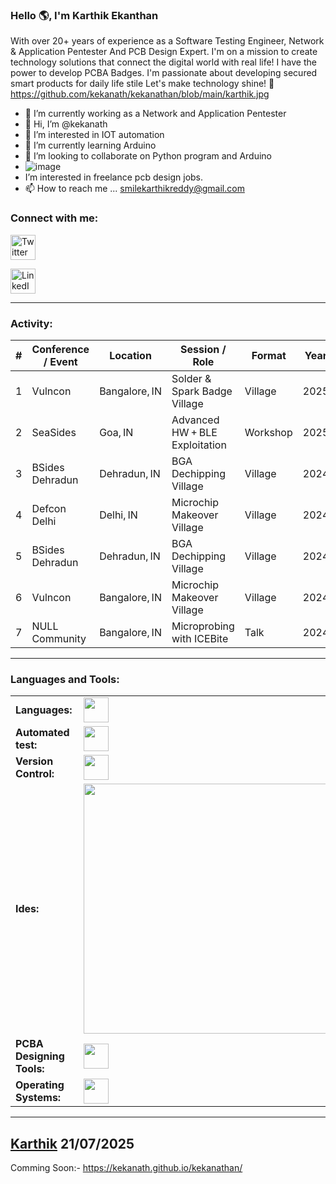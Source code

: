 <!---
kekanath/kekanath is a ✨ special ✨ repository because its `README.md` (this file) appears on your GitHub profile.
You can click the Preview link to take a look at your changes.
--->

<link rel="stylesheet" type='text/css' href="https://cdn.jsdelivr.net/gh/devicons/devicon@latest/devicon.min.css" />

### Hello 🌎, I'm Karthik Ekanthan

With over 20+ years of experience as a Software Testing Engineer, Network & Application Pentester And PCB Design Expert.  I'm on a mission to create technology solutions that connect the digital world with real life! I have the power to develop PCBA Badges. I'm passionate about developing secured smart products for daily life stile Let's make technology shine! 🚀
https://github.com/kekanath/kekanathan/blob/main/karthik.jpg

  - 🔭 I’m currently working as a Network and Application Pentester 
  - 👋 Hi, I’m @kekanath
  - 👀 I’m interested in IOT automation
  - 🌱 I’m currently learning Arduino
  - 💞️ I’m looking to collaborate on Python program and Arduino
  - ![image](https://github.com/user-attachments/assets/77d3b996-63be-4292-87ce-071e0b7a05e7)
  - I’m interested in freelance pcb design jobs.
  - 📫 How to reach me ... smilekarthikreddy@gmail.com

<h3 align="left">Connect with me:</h3>
<p align="left">
  <a href="https://x.com/Sold3rMystic" target="_blank">
    <img src="https://skillicons.dev/icons?i=twitter" style="width: 40px; height: 40px; object-fit: contain;" alt="Twitter" />
  </a> </p>
  <p align="left">
  <a href="https://www.linkedin.com/in/karthik-e-7915304b/" target="_blank">
    <img src="https://skillicons.dev/icons?i=linkedin" style="width: 40px; height: 40px; object-fit: contain;" alt="LinkedIn" />
  </a>
</p>

------
<h3 align="left">Activity:</h3>

| # | Conference / Event | Location      | Session / Role                 | Format   | Year | Link |
|---|--------------------|---------------|--------------------------------|----------|------|------|
| 1 | Vulncon            | Bangalore, IN | Solder & Spark Badge Village   | Village  | 2025 | [Link](https://vulncon.in/events/vulncon2025/village/solder-and-spark-badge) |
| 2 | SeaSides           | Goa, IN       | Advanced HW + BLE Exploitation | Workshop | 2025 | [Link](https://seasides.net/mastering-iot-exploitation-advanced-hardware-and-bluetooth-security) |
| 3 | BSides Dehradun    | Dehradun, IN  | BGA Dechipping Village         | Village  | 2024 |      |
| 4 | Defcon Delhi       | Delhi, IN     |  Microchip Makeover Village    | Village  | 2024 |      |
| 5 | BSides Dehradun    | Dehradun, IN  | BGA Dechipping Village         | Village  | 2024 |      |
| 6 | Vulncon            | Bangalore, IN | Microchip Makeover Village     | Village  | 2024 |      |
| 7 | NULL Community     | Bangalore, IN | Microprobing with ICEBite      | Talk     | 2024 |[Link](https://null.community/event_sessions/4278-microprobing-with-icebite)|
------
<h3 align="left">Languages and Tools:</h3>
<table>
    <tr>
        <td style="font-weight: bold; padding-right: 10px; vertical-align: center; border: none;">Languages:</td>
        <td><img height="40" src="https://skillicons.dev/icons?i=python"/></td>
    </tr>
    <tr>
        <td style="font-weight: bold; padding-right: 10px; vertical-align: center; border: none;">Automated test:</td>
        <td><img height="40" src="https://skillicons.dev/icons?i=selenium"/></td>
    </tr>
    <tr>
        <td style="font-weight: bold; padding-right: 10px; vertical-align: center; border: none;">Version Control:</td>
        <td><img height="40" src="https://skillicons.dev/icons?i=git,github"/></td>
    </tr>
    <tr>
        <td style="font-weight: bold; padding-right: 10px; vertical-align: center; border: none;">Ides:</td>
        <td><img height="400" src="https://skillicons.dev/icons?i=vscode,eclipse,visualstudio"/></td>
    </tr>
    <tr>
        <td style="font-weight: bold; padding-right: 10px; vertical-align: center; border: none;">PCBA Designing Tools:</td>
        <td><img height="40" src="https://icons.iconarchive.com/icons/papirus-team/papirus-apps/128/kicad-icon.png"/></td>
    </tr>
    <tr>
        <td style="font-weight: bold; padding-right: 10px; vertical-align: center; border: none;">Operating Systems:</td>
        <td><img height="40" src="https://skillicons.dev/icons?i=windows,ubuntu,"/></td>
    </tr>
</table>

------
[Karthik](https://github.com/kekanath)
21/07/2025
------
Comming Soon:- https://kekanath.github.io/kekanathan/
